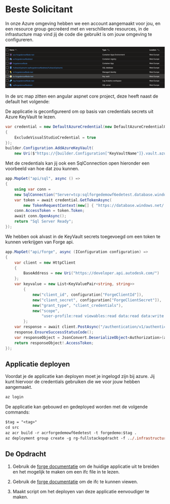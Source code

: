 # Beste Solicitant

 In onze Azure omgeving hebben we een account aangemaakt voor jou, en een resource group gecreëerd met en verschillende resources, in de infrastucture map vind jij de code die gebruikt is om jouw omgeving te configureren.

![Resources](resources.png)


In de src map zitten een angular aspnet core project, deze heeft naast de default het volgende:

De applicatie is geconfigureerd om op basis van credentials secrets uit Azure KeyVault te lezen.
```cs
var credential = new DefaultAzureCredential(new DefaultAzureCredentialOptions
{
    ExcludeVisualStudioCredential = true
});
builder.Configuration.AddAzureKeyVault(
    new Uri($"https://{builder.Configuration["KeyVaultName"]}.vault.azure.net/"), credential);

```

Met de credentials kan jij ook een SqlConnection open hieronder een voorbeeld van hoe dat zou kunnen.
```cs
app.MapGet("api/sql", async () =>
{
    using var conn =
    new SqlConnection("Server=tcp:sqlforgedemowf6edetest.database.windows.net,1433;Initial Catalog=FullstackOpdracht;");
    var token = await credential.GetTokenAsync(
        new TokenRequestContext(new[] { "https://database.windows.net/.default" }));
    conn.AccessToken = token.Token;
    await conn.OpenAsync();
    return "Sql Server Ready";
});
```

We hebben ook alvast in de KeyVault secrets toegevoegd om een token te kunnen verkrijgen van Forge api.
```cs
app.MapGet("api/forge", async (IConfiguration configuration) =>
{
    var client = new HttpClient
    {
        BaseAddress = new Uri("https://developer.api.autodesk.com/")
    };
    var keyvalue = new List<KeyValuePair<string, string>>
        {
            new("client_id", configuration["ForgeClientId"]),
            new("client_secret", configuration["ForgeClientSecret"]),
            new("grant_type", "client_credentials"),
            new("scope",
                "user-profile:read viewables:read data:read data:write data:create data:search bucket:create bucket:read bucket:update bucket:delete code:all account:read account:write")
        };
    var response = await client.PostAsync("/authentication/v1/authenticate", new FormUrlEncodedContent(keyvalue));
    response.EnsureSuccessStatusCode();
    var responseObject = JsonConvert.DeserializeObject<Authorization>(await response.Content.ReadAsStringAsync());
    return responseObject!.AccessToken;
});
```

## Applicatie deployen

Voordat je de applicatie kan deployen moet je ingelogd zijn bij azure. Jij kunt hiervoor de credentials gebruiken die we voor jouw hebben aangemaakt.

```ps
az login
```

De applicatie kan gebouwd en gedeployed worden met de volgende commands:

```ps
$tag = "<tag>"
cd src
az acr build -r acrforgedemowf6edetest -t forgedemo:$tag .
az deployment group create -g rg-fullstackopdracht -f ../.infrastructure/main.bicep --parameters ../.infrastructure/parameters.json
```

## De Opdracht

1. Gebruik de [forge documentatie](https://learnforge.autodesk.io/#/) om de huidige applicatie uit te breiden en het mogelijk te maken om een ifc file in te lezen.  

2. Gebruik de [forge documentatie](https://learnforge.autodesk.io/#/) om de ifc te kunnen viewen.

3. Maakt script om het deployen van deze applicatie eenvoudiger te maken.
